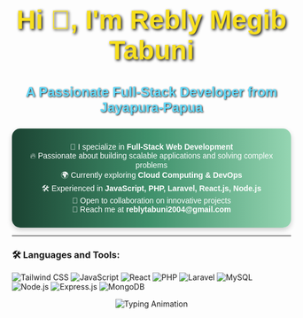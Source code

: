<h1 align="center" style="color:#F7DF1E; font-size: 3rem; font-family: 'Poppins', sans-serif; text-shadow: 2px 2px 5px #000;">
  Hi 👋, I'm Rebly Megib Tabuni
</h1>
<h3 align="center" style="color:#61DAFB; font-size: 1.5rem; font-family: 'Poppins', sans-serif; text-shadow: 1px 1px 3px #000;">
  A Passionate Full-Stack Developer from Jayapura-Papua
</h3>

<div align="center" style="background: linear-gradient(to right, #1b4332, #40916c, #95d5b2); padding: 25px; border-radius: 15px; color: white; font-family: 'Poppins', sans-serif; box-shadow: 0px 4px 10px rgba(0, 0, 0, 0.2);">
  🚀 I specialize in <strong>Full-Stack Web Development</strong> <br />
  🔥 Passionate about building scalable applications and solving complex problems <br />
  🌍 Currently exploring <strong>Cloud Computing & DevOps</strong> <br />
  🛠 Experienced in <strong>JavaScript, PHP, Laravel, React.js, Node.js</strong> <br />
  🎯 Open to collaboration on innovative projects <br />
  📧 Reach me at <strong>reblytabuni2004@gmail.com</strong>
</div>

---

<h3 align="left">🛠 Languages and Tools:</h3>
<p align="left">
  <img src="https://img.shields.io/badge/Tailwind_CSS-38B2AC?logo=tailwind-css&logoColor=white&style=for-the-badge" alt="Tailwind CSS" />
  <img src="https://img.shields.io/badge/JavaScript-F7DF1E?logo=javascript&logoColor=black&style=for-the-badge" alt="JavaScript" />
  <img src="https://img.shields.io/badge/React-61DAFB?logo=react&logoColor=black&style=for-the-badge" alt="React" />
  <img src="https://img.shields.io/badge/PHP-777BB4?logo=php&logoColor=white&style=for-the-badge" alt="PHP" />
  <img src="https://img.shields.io/badge/Laravel-FF2D20?logo=laravel&logoColor=white&style=for-the-badge" alt="Laravel" />
  <img src="https://img.shields.io/badge/MySQL-4479A1?logo=mysql&logoColor=white&style=for-the-badge" alt="MySQL" />
  <img src="https://img.shields.io/badge/Node.js-339933?logo=node.js&logoColor=white&style=for-the-badge" alt="Node.js" />
  <img src="https://img.shields.io/badge/Express.js-000000?logo=express&logoColor=white&style=for-the-badge" alt="Express.js" />
  <img src="https://img.shields.io/badge/MongoDB-4EA94B?logo=mongodb&logoColor=white&style=for-the-badge" alt="MongoDB" />
</p>


<div align="center">
  <img src="https://readme-typing-svg.herokuapp.com?font=Fira+Code&duration=2000&pause=1000&color=00FF00&width=435&lines=Welcome+to+My+GitHub+Profile!;Let's+Build+Something+Amazing+Together!" alt="Typing Animation" />
</div>
